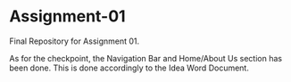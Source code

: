 # Assignment-01
Final Repository for Assignment 01.

As for the checkpoint, the Navigation Bar and Home/About Us section has been done. This is done accordingly to the Idea Word Document.